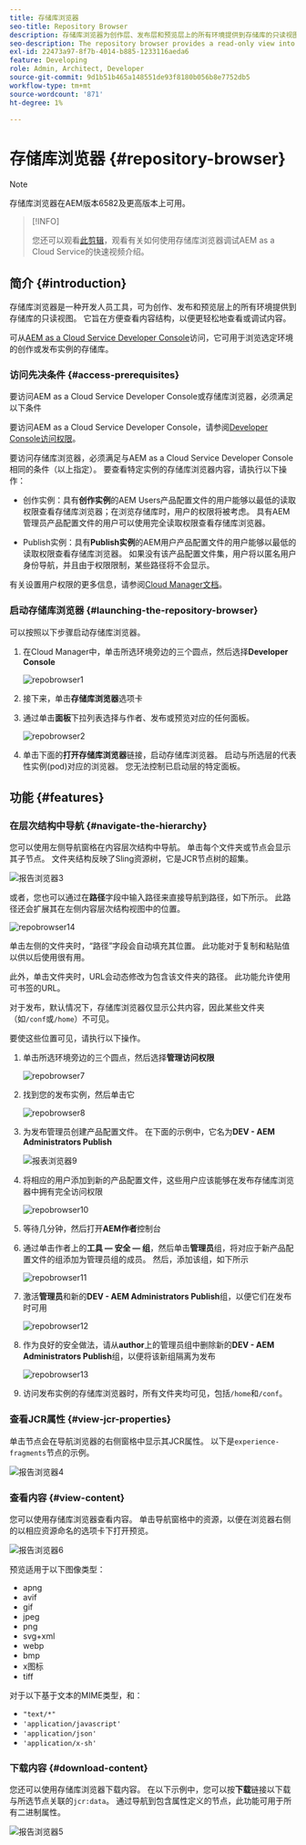 ```yaml
---
title: 存储库浏览器
seo-title: Repository Browser
description: 存储库浏览器为创作层、发布层和预览层上的所有环境提供到存储库的只读视图。
seo-description: The repository browser provides a read-only view into the repository for all environments on author, publish, and preview tiers.
exl-id: 22473a97-8f7b-4014-b885-1233116aeda6
feature: Developing
role: Admin, Architect, Developer
source-git-commit: 9d1b51b465a148551de93f8180b056b8e7752db5
workflow-type: tm+mt
source-wordcount: '871'
ht-degree: 1%

---
```


# 存储库浏览器 {#repository-browser}

>[!NOTE]
>
>存储库浏览器在AEM版本6582及更高版本上可用。

>[!INFO]
>
>您还可以观看[此剪辑](https://experienceleague.adobe.com/docs/experience-manager-learn/cloud-service/debugging/debugging-aem-as-a-cloud-service/repository-browser.html?lang=zh-Hans)，观看有关如何使用存储库浏览器调试AEM as a Cloud Service的快速视频介绍。

## 简介 {#introduction}

存储库浏览器是一种开发人员工具，可为创作、发布和预览层上的所有环境提供到存储库的只读视图。 它旨在方便查看内容结构，以便更轻松地查看或调试内容。

可从[AEM as a Cloud Service Developer Console](/help/implementing/developing/introduction/development-guidelines.md#crxde-lite-and-developer-console)访问，它可用于浏览选定环境的创作或发布实例的存储库。

### 访问先决条件 {#access-prerequisites}

要访问AEM as a Cloud Service Developer Console或存储库浏览器，必须满足以下条件

要访问AEM as a Cloud Service Developer Console，请参阅[Developer Console访问权限](https://experienceleague.adobe.com/zh-hans/docs/experience-manager-learn/cloud-service/debugging/debugging-aem-as-a-cloud-service/developer-console#developer-console-access)。

要访问存储库浏览器，必须满足与AEM as a Cloud Service Developer Console相同的条件（以上指定）。 要查看特定实例的存储库浏览器内容，请执行以下操作：

* 创作实例：具有&#x200B;**创作实例**&#x200B;的AEM Users产品配置文件的用户能够以最低的读取权限查看存储库浏览器；在浏览存储库时，用户的权限将被考虑。 具有AEM管理员产品配置文件的用户可以使用完全读取权限查看存储库浏览器。

* Publish实例：具有&#x200B;**Publish实例**&#x200B;的AEM用户产品配置文件的用户能够以最低的读取权限查看存储库浏览器。 如果没有该产品配置文件集，用户将以匿名用户身份导航，并且由于权限限制，某些路径将不会显示。

有关设置用户权限的更多信息，请参阅[Cloud Manager文档](https://experienceleague.adobe.com/docs/experience-manager-cloud-manager/content/requirements/users-and-roles.html?lang=zh-Hans)。

### 启动存储库浏览器 {#launching-the-repository-browser}

可以按照以下步骤启动存储库浏览器。

1. 在Cloud Manager中，单击所选环境旁边的三个圆点，然后选择&#x200B;**Developer Console**

   ![repobrowser1](/help/implementing/developing/tools/assets/repobrowser1.png)

1. 接下来，单击&#x200B;**存储库浏览器**&#x200B;选项卡
1. 通过单击&#x200B;**面板**&#x200B;下拉列表选择与作者、发布或预览对应的任何面板。

   ![repobrowser2](/help/implementing/developing/tools/assets/repobrowser2.png)

1. 单击下面的&#x200B;**打开存储库浏览器**&#x200B;链接，启动存储库浏览器。 启动与所选层的代表性实例(pod)对应的浏览器。 您无法控制已启动层的特定面板。

## 功能 {#features}

### 在层次结构中导航 {#navigate-the-hierarchy}

您可以使用左侧导航窗格在内容层次结构中导航。 单击每个文件夹或节点会显示其子节点。 文件夹结构反映了Sling资源树，它是JCR节点树的超集。

![报告浏览器3](/help/implementing/developing/tools/assets/repobrowser3.png)

或者，您也可以通过在&#x200B;**路径**&#x200B;字段中输入路径来直接导航到路径，如下所示。 此路径还会扩展其在左侧内容层次结构视图中的位置。

![repobrowser14](/help/implementing/developing/tools/assets/repobrowser14.png)

单击左侧的文件夹时，“路径”字段会自动填充其位置。 此功能对于复制和粘贴值以供以后使用很有用。

此外，单击文件夹时，URL会动态修改为包含该文件夹的路径。 此功能允许使用可书签的URL。

对于发布，默认情况下，存储库浏览器仅显示公共内容，因此某些文件夹（如`/conf`或`/home`）不可见。

要使这些位置可见，请执行以下操作。

1. 单击所选环境旁边的三个圆点，然后选择&#x200B;**管理访问权限**

   ![repobrowser7](/help/implementing/developing/tools/assets/repobrowser7.png)

1. 找到您的发布实例，然后单击它

   ![repobrowser8](/help/implementing/developing/tools/assets/repobrowser8.png)

1. 为发布管理员创建产品配置文件。 在下面的示例中，它名为&#x200B;**DEV - AEM Administrators Publish**

   ![报表浏览器9](/help/implementing/developing/tools/assets/repobrowser9.png)

1. 将相应的用户添加到新的产品配置文件，这些用户应该能够在发布存储库浏览器中拥有完全访问权限

   ![repobrowser10](/help/implementing/developing/tools/assets/repobrowser10.png)

1. 等待几分钟，然后打开&#x200B;**AEM作者**&#x200B;控制台
1. 通过单击作者上的&#x200B;**工具 — 安全 — 组**，然后单击&#x200B;**管理员**&#x200B;组，将对应于新产品配置文件的组添加为管理员组的成员。 然后，添加该组，如下所示

   ![repobrowser11](/help/implementing/developing/tools/assets/repobrowser11.png)

1. 激活&#x200B;**管理员**&#x200B;和新的&#x200B;**DEV - AEM Administrators Publish**&#x200B;组，以便它们在发布时可用

   ![repobrowser12](/help/implementing/developing/tools/assets/repobrowser12.png)

1. 作为良好的安全做法，请从&#x200B;**author**&#x200B;上的管理员组中删除新的&#x200B;**DEV - AEM Administrators Publish**&#x200B;组，以便将该新组隔离为发布

   ![repobrowser13](/help/implementing/developing/tools/assets/repobrowser13.png)

1. 访问发布实例的存储库浏览器时，所有文件夹均可见，包括`/home`和`/conf`。

### 查看JCR属性 {#view-jcr-properties}

单击节点会在导航浏览器的右侧窗格中显示其JCR属性。 以下是`experience-fragments`节点的示例。

![报告浏览器4](/help/implementing/developing/tools/assets/repobrowser41.png)

### 查看内容 {#view-content}

您可以使用存储库浏览器查看内容。 单击导航窗格中的资源，以便在浏览器右侧的以相应资源命名的选项卡下打开预览。

![报告浏览器6](/help/implementing/developing/tools/assets/repobrowser61.png)

预览适用于以下图像类型：

* apng
* avif
* gif
* jpeg
* png
* svg+xml
* webp
* bmp
* x图标
* tiff

对于以下基于文本的MIME类型，和：

* `"text/*"`
* `'application/javascript'`
* `'application/json'`
* `'application/x-sh'`

### 下载内容 {#download-content}

您还可以使用存储库浏览器下载内容。 在以下示例中，您可以按&#x200B;**下载**&#x200B;链接以下载与所选节点关联的`jcr:data`。 通过导航到包含属性定义的节点，此功能可用于所有二进制属性。

![报告浏览器5](/help/implementing/developing/tools/assets/repobrowser52.png)
